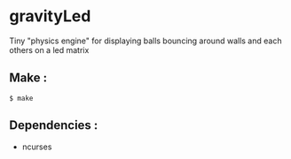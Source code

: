 # gravityLed

Tiny "physics engine" for displaying balls bouncing around walls and each others on a led matrix 

## Make : 

	$ make


## Dependencies :

- ncurses
